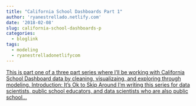```yaml
---
title: "California School Dashboards Part 1"
author: 'ryanestrellado.netlify.com'
date: '2018-02-08'
slug: california-school-dashboards-p
categories:
  - bloglink
tags:
  - modeling
  - ryanestrelladonetlifycom
---
```


[This is part one of a three part series where I’ll be working with California School Dashboard data by cleaning, visualizaing, and exploring through modeling. Introduction: It’s Ok to Skip Around I’m writing this series for data scientists, public school educators, and data scientists who are also public school...<click to read more>](https://ryanestrellado.netlify.com/post/analyzing-california-school-dashboards-part-1-cleaning/)

